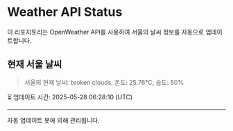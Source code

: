 
# Weather API Status

이 리포지토리는 OpenWeather API를 사용하여 서울의 날씨 정보를 자동으로 업데이트합니다.

## 현재 서울 날씨
> 서울의 현재 날씨: broken clouds, 온도: 25.76°C, 습도: 50%

⏳ 업데이트 시간: 2025-05-28 06:28:10 (UTC)

---
자동 업데이트 봇에 의해 관리됩니다.
